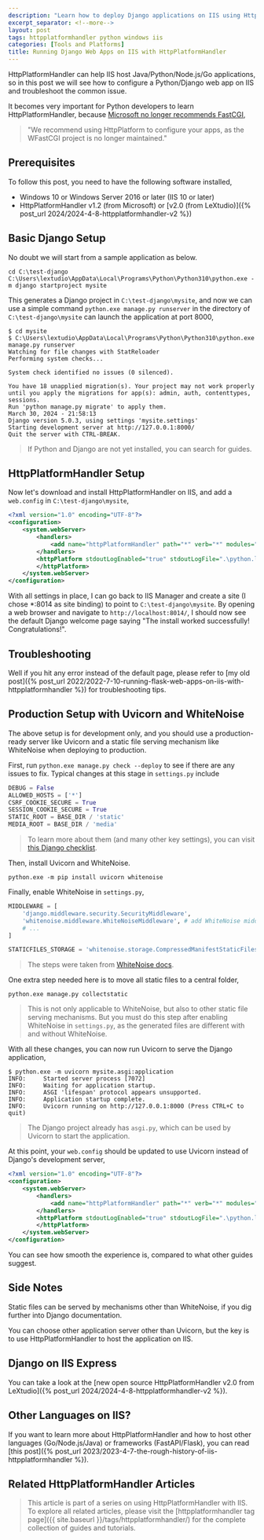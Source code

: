 ```yaml
---
description: "Learn how to deploy Django applications on IIS using HttpPlatformHandler instead of the deprecated FastCGI, with detailed instructions for both development and production environments using Uvicorn and WhiteNoise."
excerpt_separator: <!--more-->
layout: post
tags: httpplatformhandler python windows iis
categories: [Tools and Platforms]
title: Running Django Web Apps on IIS with HttpPlatformHandler
---
```

HttpPlatformHandler can help IIS host Java/Python/Node.js/Go applications, so in this post we will see how to configure a Python/Django web app on IIS and troubleshoot the common issue.

It becomes very important for Python developers to learn HttpPlatformHandler, because [Microsoft no longer recommends FastCGI](https://docs.microsoft.com/visualstudio/python/configure-web-apps-for-iis-windows?view=vs-2022#configure-the-fastcgi-handler),

> "We recommend using HttpPlatform to configure your apps, as the WFastCGI project is no longer maintained."

<!--more-->

## Prerequisites

To follow this post, you need to have the following software installed,

* Windows 10 or Windows Server 2016 or later (IIS 10 or later)
* HttpPlatformHandler v1.2 (from Microsoft) or [v2.0 (from LeXtudio)]({% post_url 2024/2024-4-8-httpplatformhandler-v2 %})

## Basic Django Setup

No doubt we will start from a sample application as below.

``` batch
cd C:\test-django
C:\Users\lextudio\AppData\Local\Programs\Python\Python310\python.exe -m django startproject mysite
```

This generates a Django project in `C:\test-django\mysite`, and now we can use a simple command `python.exe manage.py runserver` in the directory of `C:\test-django\mysite` can launch the application at port 8000,

``` batch
$ cd mysite
$ C:\Users\lextudio\AppData\Local\Programs\Python\Python310\python.exe manage.py runserver
Watching for file changes with StatReloader
Performing system checks...

System check identified no issues (0 silenced).

You have 18 unapplied migration(s). Your project may not work properly until you apply the migrations for app(s): admin, auth, contenttypes, sessions.
Run 'python manage.py migrate' to apply them.
March 30, 2024 - 21:58:13
Django version 5.0.3, using settings 'mysite.settings'
Starting development server at http://127.0.0.1:8000/
Quit the server with CTRL-BREAK.
```

> If Python and Django are not yet installed, you can search for guides.

## HttpPlatformHandler Setup

Now let's download and install HttpPlatformHandler on IIS, and add a `web.config` in `C:\test-django\mysite`,

``` xml
<?xml version="1.0" encoding="UTF-8"?>
<configuration>
    <system.webServer>
        <handlers>
            <add name="httpPlatformHandler" path="*" verb="*" modules="httpPlatformHandler" resourceType="Unspecified" requireAccess="Script" />
        </handlers>
        <httpPlatform stdoutLogEnabled="true" stdoutLogFile=".\python.log" startupTimeLimit="20" processPath="C:\Users\<user name>\AppData\Local\Programs\Python\Python310\python.exe" arguments="manage.py runserver %HTTP_PLATFORM_PORT%">
        </httpPlatform>
    </system.webServer>
</configuration>
```

With all settings in place, I can go back to IIS Manager and create a site (I chose *:8014 as site binding) to point to `C:\test-django\mysite`. By opening a web browser and navigate to `http://localhost:8014/`, I should now see the default Django welcome page saying "The install worked successfully! Congratulations!".

## Troubleshooting

Well if you hit any error instead of the default page, please refer to [my old post]({% post_url 2022/2022-7-10-running-flask-web-apps-on-iis-with-httpplatformhandler %}) for troubleshooting tips.

## Production Setup with Uvicorn and WhiteNoise

The above setup is for development only, and you should use a production-ready server like Uvicorn and a static file serving mechanism like WhiteNoise when deploying to production.

First, run `python.exe manage.py check --deploy` to see if there are any issues to fix. Typical changes at this stage in `settings.py` include

``` python
DEBUG = False
ALLOWED_HOSTS = ['*']
CSRF_COOKIE_SECURE = True
SESSION_COOKIE_SECURE = True
STATIC_ROOT = BASE_DIR / 'static'
MEDIA_ROOT = BASE_DIR / 'media'
```

> To learn more about them (and many other key settings), you can visit [this Django checklist](https://docs.djangoproject.com/en/5.0/howto/deployment/checklist/).

Then, install Uvicorn and WhiteNoise.

``` batch
python.exe -m pip install uvicorn whitenoise
```

Finally, enable WhiteNoise in `settings.py`,

``` python
MIDDLEWARE = [
    'django.middleware.security.SecurityMiddleware',
    'whitenoise.middleware.WhiteNoiseMiddleware', # add WhiteNoise middleware after SecurityMiddleware.
    # ...
]

STATICFILES_STORAGE = 'whitenoise.storage.CompressedManifestStaticFilesStorage'
```

> The steps were taken from [WhiteNoise docs](https://whitenoise.readthedocs.io/en/stable/#installation).

One extra step needed here is to move all static files to a central folder,

``` batch
python.exe manage.py collectstatic
```

> This is not only applicable to WhiteNoise, but also to other static file serving mechanisms. But you must do this step after enabling WhiteNoise in `settings.py`, as the generated files are different with and without WhiteNoise.

With all these changes, you can now run Uvicorn to serve the Django application,

``` batch
$ python.exe -m uvicorn mysite.asgi:application
INFO:     Started server process [7072]
INFO:     Waiting for application startup.
INFO:     ASGI 'lifespan' protocol appears unsupported.
INFO:     Application startup complete.
INFO:     Uvicorn running on http://127.0.0.1:8000 (Press CTRL+C to quit)
```

> The Django project already has `asgi.py`, which can be used by Uvicorn to start the application.

At this point, your `web.config` should be updated to use Uvicorn instead of Django's development server,

``` xml
<?xml version="1.0" encoding="UTF-8"?>
<configuration>
    <system.webServer>
        <handlers>
            <add name="httpPlatformHandler" path="*" verb="*" modules="httpPlatformHandler" resourceType="Unspecified" requireAccess="Script" />
        </handlers>
        <httpPlatform stdoutLogEnabled="true" stdoutLogFile=".\python.log" startupTimeLimit="20" processPath="C:\Users\<user name>\AppData\Local\Programs\Python\Python310\python.exe" arguments="-m uvicorn mysite.asgi:application --port %HTTP_PLATFORM_PORT%">
        </httpPlatform>
    </system.webServer>
</configuration>
```

You can see how smooth the experience is, compared to what other guides suggest.

## Side Notes

Static files can be served by mechanisms other than WhiteNoise, if you dig further into Django documentation.

You can choose other application server other than Uvicorn, but the key is to use HttpPlatformHandler to host the application on IIS.

## Django on IIS Express

You can take a look at the [new open source HttpPlatformHandler v2.0 from LeXtudio]({% post_url 2024/2024-4-8-httpplatformhandler-v2 %}).

## Other Languages on IIS?

If you want to learn more about HttpPlatformHandler and how to host other languages (Go/Node.js/Java) or frameworks (FastAPI/Flask), you can read [this post]({% post_url 2023/2023-4-7-the-rough-history-of-iis-httpplatformhandler %}).

## Related HttpPlatformHandler Articles

> This article is part of a series on using HttpPlatformHandler with IIS. To explore all related articles, please visit the [httpplatformhandler tag page]({{ site.baseurl }}/tags/httpplatformhandler/) for the complete collection of guides and tutorials.

